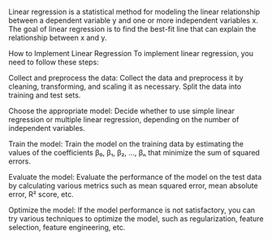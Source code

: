 Linear regression is a statistical method for modeling the linear relationship between a dependent variable y and one or more independent variables x. The goal of linear regression is to find the best-fit line that can explain the relationship between x and y.

How to Implement Linear Regression
To implement linear regression, you need to follow these steps:

Collect and preprocess the data: Collect the data and preprocess it by cleaning, transforming, and scaling it as necessary. Split the data into training and test sets.

Choose the appropriate model: Decide whether to use simple linear regression or multiple linear regression, depending on the number of independent variables.

Train the model: Train the model on the training data by estimating the values of the coefficients β₀, β₁, β₂, ..., βₙ that minimize the sum of squared errors.

Evaluate the model: Evaluate the performance of the model on the test data by calculating various metrics such as mean squared error, mean absolute error, R² score, etc.

Optimize the model: If the model performance is not satisfactory, you can try various techniques to optimize the model, such as regularization, feature selection, feature engineering, etc.
